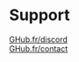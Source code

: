 # Support  
[GHub.fr/discord](https://GHub.fr/discord)  
[GHub.fr/contact](https://GHub.fr/contact)  